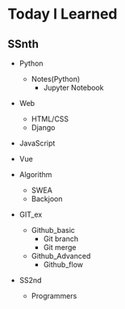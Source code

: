 # Today I Learned



## SSnth

- Python
  - Notes(Python)
    - Jupyter Notebook
- Web
  - HTML/CSS
  - Django
- JavaScript
- Vue



- Algorithm

  - SWEA
  - Backjoon

  

- GIT_ex
  - Github_basic
    - Git branch
    - Git merge
  - Github_Advanced
    - Github_flow



- SS2nd
  - Programmers